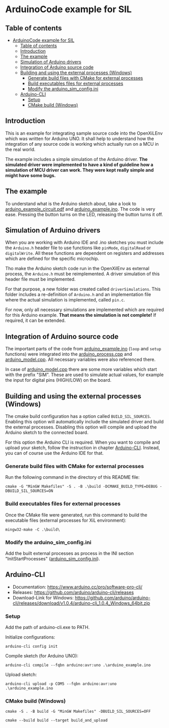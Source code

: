 # ArduinoCode example for SIL

## Table of contents

- [ArduinoCode example for SIL](#arduinocode-example-for-sil)
  - [Table of contents](#table-of-contents)
  - [Introduction](#introduction)
  - [The example](#the-example)
  - [Simulation of Arduino drivers](#simulation-of-arduino-drivers)
  - [Integration of Arduino source code](#integration-of-arduino-source-code)
  - [Building and using the external processes (Windows)](#building-and-using-the-external-processes-windows)
    - [Generate build files with CMake for external processes](#generate-build-files-with-cmake-for-external-processes)
    - [Build executables files for external processes](#build-executables-files-for-external-processes)
    - [Modify the arduino\_sim\_config.ini](#modify-the-arduino_sim_configini)
  - [Arduino-CLI](#arduino-cli)
    - [Setup](#setup)
    - [CMake build (Windows)](#cmake-build-windows)

## Introduction

This is an example for integrating sample source code into the OpenXiLEnv which was written for Arduino UNO. It shall help to understand how the integration of any source code is working which actually run on a MCU in the real world.

The example includes a simple simulation of the Arduino driver. **The simulated driver were implemented to have a kind of guideline how a simulation of MCU driver can work. They were kept really simple and might have some bugs.**

## The example

To understand what is the Arduino sketch about, take a look to [arduino_example_circuit.pdf](arduino_example_circuit.pdf) and [arduino_example.ino](arduino_example.ino). The code is very ease. Pressing the button turns on the LED, releasing the button turns it off.

## Simulation of Arduino drivers

When you are working with Arduino IDE and .ino sketches you must include the `Arduino.h` header file to use functions like `pinMode`, `digitalRead` or `digitalWrite`. All these functions are dependent on registers and addresses which are defined for the specific microchip.

Tho make the Arduino sketch code run in the OpenXilEnv as external process, the `Arduino.h` must be reimplemented. A driver simulation of this header file must be implemented.

For that purpose, a new folder was created called `driverSimulations`. This folder includes a re-definition of `Arduino.h` and an implementation file where the actual simulation is implemented, called `pin.c`.

For now, only all necessary simulations are implemented which are required for this Arduino example. **That means the simulation is not complete!** If required, it can be extended.

## Integration of Arduino source code

The important parts of the code from [arduino_example.ino](arduino_example.ino) (`loop` and `setup` functions) were integrated into the [arduino_process.cpp](xil_sources/arduino_process.cpp) and [arduino_model.cpp](xil_sources/arduino_model.cpp). All necessary variables were also referenced there.

In case of [arduino_model.cpp](xil_sources/arduino_model.cpp) there are some more variables which start with the prefix "SIM". These are used to simulate actual values, for example the input for digital pins (HIGH/LOW) on the board.

## Building and using the external processes (Windows)

The cmake build configuration has a option called `BUILD_SIL_SOURCES`. Enabling this option will automatically include the simulated driver and build the external processes. Disabling this option will compile and upload the Arduino sketch to the connected board.

For this option the Arduino CLI is required. When you want to compile and upload your sketch, follow the instruction in chapter [Arduino-CLI](#arduino-cli). Instead, you can of course use the Arduino IDE for that.

### Generate build files with CMake for external processes

Run the following command in the directory of this README file:

    cmake -G "MinGW Makefiles" -S . -B .\build -DCMAKE_BUILD_TYPE=DEBUG -DBUILD_SIL_SOURCES=ON

### Build executables files for external processes

Once the CMake file were generated, run this command to build the executable files (external processes for XiL environment):

    mingw32-make -C .\build\

### Modify the arduino_sim_config.ini

Add the built external processes as process in the INI section "InitStartProcesses" ([arduino_sim_config.ini](arduino_sim_config.ini)).

## Arduino-CLI

- Documentation: <https://www.arduino.cc/pro/software-pro-cli/>
- Releases: <https://github.com/arduino/arduino-cli/releases>
- Download-Link for Windows: <https://github.com/arduino/arduino-cli/releases/download/v1.0.4/arduino-cli_1.0.4_Windows_64bit.zip>

### Setup

Add the path of arduino-cli.exe to PATH.

Initialize configurations:

    arduino-cli config init

Compile sketch (for Arduino UNO):

    arduino-cli compile --fqbn arduino:avr:uno .\arduino_example.ino

Upload sketch:

    arduino-cli upload -p COM5 --fqbn arduino:avr:uno .\arduino_example.ino

### CMake build (Windows)

    cmake -S . -B build -G "MinGW Makefiles" -DBUILD_SIL_SOURCES=OFF

    cmake --build build --target build_and_upload
